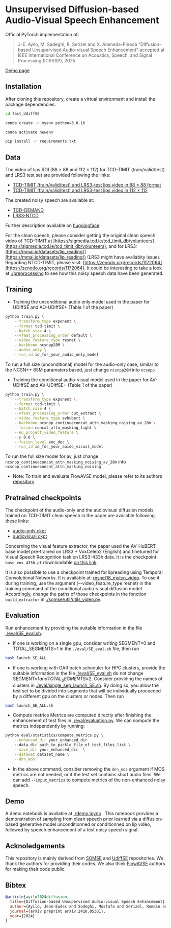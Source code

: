 # Unsupervised Diffusion-based Audio-Visual Speech Enhancement

Official PyTorch implementation of:

> J-E. Ayilo, M. Sadeghi, R. Serizel and X. Alameda-Pineda "Diffusion-based Unsupervised Audio-visual Speech Enhancement" accepted at IEEE International Conference on Acoustics, Speech, and Signal Processing (ICASSP), 2025.

[Demo page](https://jeaneudesayilo.github.io/fast_UdiffSE/)

## Installation

After cloning this repository, create a virtual environment and install the package dependencies:

```bash
cd fast_UdiffSE

conda create -n myenv python=3.8.16

conda activate newenv

pip install -r requirements.txt
```

## Data

The video of lips ROI (88 × 88 and 112 × 112) for TCD-TIMIT (train/valid/test) and LRS3 test set are provided following the links: 

- [TCD-TIMIT (train/valid/test) and LRS3-test lips video in 88 × 88 format](https://huggingface.co/jeaneudesAyilo/files_for_fast_UdiffSE/resolve/main/CROPPED_MOUTH_ldmark_48_68_size_88_88.tar.gz)   
- [TCD-TIMIT (train/valid/test) and LRS3-test lips video in 112 × 112](https://huggingface.co/jeaneudesAyilo/files_for_fast_UdiffSE/resolve/main/CROPPED_MOUTH_ldmark_28_68_size_112_112.tar.gz)

The created noisy speech are available at:

- [TCD-DEMAND](https://huggingface.co/jeaneudesAyilo/files_for_fast_UdiffSE/resolve/main/TCD_DEMAND.tar.gz)
- [LRS3-NTCD](https://huggingface.co/jeaneudesAyilo/files_for_fast_UdiffSE/resolve/main/LRS3_NTCD.tar.gz)

Further description available on [huggingface](https://huggingface.co/jeaneudesAyilo/files_for_fast_UdiffSE)

For the clean speech, please consider getting the original clean speech video of TCD-TIMIT at [https://sigmedia.tcd.ie/tcd_timit_db/volunteers](https://sigmedia.tcd.ie/tcd_timit_db/volunteers), and for LRS3: [https://mmai.io/datasets/lip_reading/](https://mmai.io/datasets/lip_reading/) (LRS3 might have availabity issue).
Regarding NTCD-TIMIT, please visit: [https://zenodo.org/records/1172064](https://zenodo.org/records/1172064).
It could be interesting to take a look at [./preprocessing](./preprocessing) to see how this noisy speech data have been generated.

## Training

- Training the unconditional audio only model used in the paper for UDiffSE and AO-UDiffSE+ (Table 1 of the paper)

```bash
python train.py \
	--transform_type exponent \
	--format tcd-timit \
	--batch_size 4 \
	--vfeat_processing_order default \
	--video_feature_type resnet \
	--backbone ncsnpp28M \
	--audio_only \
	--run_id id_for_your_audio_only_model
```

To run a full size (unconditional) model for the audio-only case, similar to the NCSN++ 65M paramaters based, just change `ncsnpp28M` into `ncsnpp`

- Training the conditional audio-visual model used in the paper for AV-UDiffSE and AV-UDiffSE+ (Table 1 of the paper)


```bash
python train.py \
	--transform_type exponent \
	--format tcd-timit \
	--batch_size 4 \
	--vfeat_processing_order cut_extract \
	--video_feature_type avhubert \
	--backbone ncsnpp_continueconcat_attn_masking_noising_av_28m \
	--fusion concat_attn_masking_light \
	--no_project_video_feature \
	--p 0.0 \
	--fusion_level enc_dec \
	--run_id id_for_your_auido_visual_model
```


To run the full size model for av, just change `ncsnpp_continueconcat_attn_masking_noising_av_28m` into `ncsnpp_continueconcat_attn_masking_noising`


- Note: To train and evaluate FlowAVSE model, please refer to its authors [repository](https://github.com/kaistmm/FlowAVSE)


## Pretrained checkpoints
 
The checkpoint of the audio-only and the audiovisual diffusion models trained on TCD-TIMIT clean speech in the paper are available following these links:
- [audio-only ckpt](https://huggingface.co/jeaneudesAyilo/files_for_fast_UdiffSE/resolve/main/aonly_tcd_speech_modeling_default_28M.ckpt)
- [audiovisual ckpt](https://huggingface.co/jeaneudesAyilo/files_for_fast_UdiffSE/resolve/main/av_tcd_speech_modeling_concat_attn_masking_light_avhubert_p0_28M_enc_dec.ckpt)

Concerning the visual feature extractor, the paper used the AV-HuBERT base model pre-trained on LRS3 + VoxCeleb2 (English) and finetuned for Visual Speech Recognition task on LRS3-433h data.
It is the checkpoint `base_vox_433h.pt` downloadable [on this link](https://facebookresearch.github.io/av_hubert/). 
<!--- https://dl.fbaipublicfiles.com/avhubert/model/lrs3_vox/vsr/base_vox_433h.pt --->
It is also possible to use a checkpoint trained for lipreading using Temporal Convolutional Networks. It is available at: [resnet18_mstcn_video](https://github.com/mpc001/Lipreading_using_Temporal_Convolutional_Networks?tab=readme-ov-file#model-zoo). To use it during training, use the argument (--video_feature_type resnet) in the training command of the conditional audio-visual diffusion model.
Accordingly, change the paths of those checkpoints in the fonction `build_extractor` in [./sgmse/util/utils_video.py](./sgmse/util/utils_video.py). 

## Evaluation

Run enhancement by providing the suitable information in the file [./eval/SE_eval.sh](./eval/SE_eval.sh). 

- If one is working on a single gpu, consider writing SEGMENT=0 and TOTAL_SEGMENTS=1 in the `./eval/SE_eval.sh` file, then run 

```bash
bash launch_SE_ALL
```

- If one is working with OAR batch scheduler for HPC clusters, provide the suitable information in the file [./eval/SE_eval.sh](./eval/SE_eval.sh) do not change SEGMENT=$1 and TOTAL_SEGMENTS=$2. Consider providing the names of clusters in [./eval/single_seg_launch_SE.sh](./eval/single_seg_launch_SE.sh). By doing so, you allow the test set to be divided into segments that will be individually proceeded by a different gpu on the clusters or nodes. Then run 

```bash
bash launch_SE_ALL.sh
```


- Compute metrics
Metrics are computed directly after finishing the enhancement of test files in [./eval/evaluation.py](./eval/evaluation.py). We can compute the metrics independently by running: 

```bash
python eval/statistics/compute_metrics.py \
	--enhanced_dir your_enhanced_dir  
	--data_dir path_to_pickle_file_of_test_files_list \
	--save_dir your_enhanced_dir  \
	--dataset dataset_name \
	--dnn_mos
```
- In the above command, consider removing the `dnn_mos` argument if MOS metrics are not needed, or if the test set contains short audio files. We can add `--input_metrics` to compute metrics of the non-enhanced noisy speech.


## Demo

A demo notebook is available at [./demo.ipynb](./demo.ipynb) . This notebook provides a demonstration of sampling from clean speech prior learned via a diffusion-based generative model unconditionned or conditionned on lip video, followed by speech enhancement of a test noisy speech signal.


## Acknoledgements

This repository is mainly derived from [SGMSE](https://github.com/sp-uhh/sgmse) and [UdiffSE](https://github.com/joanne-b-nortier/UdiffSE) repositories. We thank the authors for providing their codes. We also think [FlowAVSE](https://github.com/kaistmm/FlowAVSE) authors for making their code public.


## Bibtex

```bibtex
@article{ayilo2024diffusion,
  title={Diffusion-based Unsupervised Audio-visual Speech Enhancement},
  author={Ayilo, Jean-Eudes and Sadeghi, Mostafa and Serizel, Romain and Alameda-Pineda, Xavier},
  journal={arXiv preprint arXiv:2410.05301},
  year={2024}
}
```